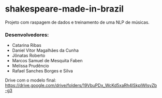 ﻿# shakespeare-made-in-brazil
Projeto com raspagem de dados e treinamento de uma NLP de músicas.

### Desenvolvedores:
+ Catarina Ribas
+ Daniel Vitor Magalhães da Cunha
+ Jônatas Roberto
+ Marcos Samuel de Mesquita Faben
+ Melissa Prudêncio
+ Rafael Sanches Borges e Silva

Drive com o modelo final: https://drive.google.com/drive/folders/19VbuPDx_WcKd5xaRh4lSkpIWIsyZb-g3
